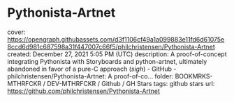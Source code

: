 # Pythonista-Artnet

cover: https://opengraph.githubassets.com/d3f1106cf49a1a099883e11fd6d61075e8ccd6d981c687598a31f447007c66f5/philchristensen/Pythonista-Artnet
created: December 27, 2021 5:05 PM (UTC)
description: A proof-of-concept integrating Pythonista with Storyboards and python-artnet, ultimately abandoned in favor of a pure-C approach (*sigh*) - GitHub - philchristensen/Pythonista-Artnet: A proof-of-co...
folder: BOOKMRKS-MTHRFCKR / DEV-MTHRFCKR / Github / GH Stars
tags: github stars
url: https://github.com/philchristensen/Pythonista-Artnet